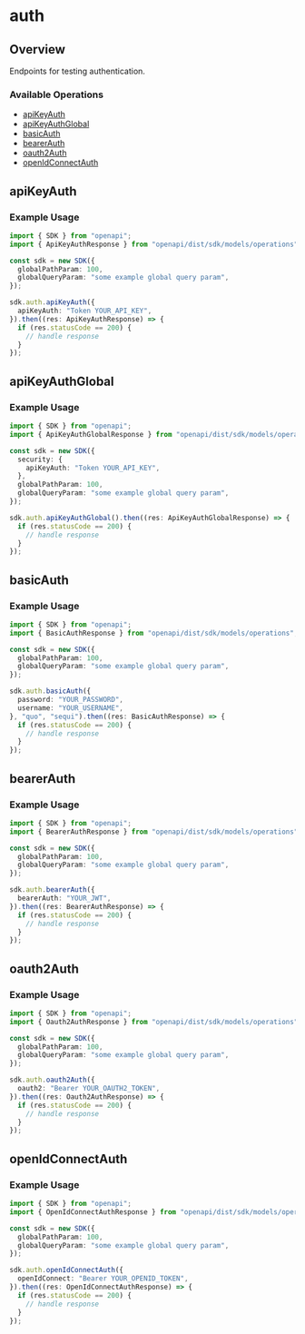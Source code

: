 # auth

## Overview

Endpoints for testing authentication.

### Available Operations

* [apiKeyAuth](#apikeyauth)
* [apiKeyAuthGlobal](#apikeyauthglobal)
* [basicAuth](#basicauth)
* [bearerAuth](#bearerauth)
* [oauth2Auth](#oauth2auth)
* [openIdConnectAuth](#openidconnectauth)

## apiKeyAuth

### Example Usage

```typescript
import { SDK } from "openapi";
import { ApiKeyAuthResponse } from "openapi/dist/sdk/models/operations";

const sdk = new SDK({
  globalPathParam: 100,
  globalQueryParam: "some example global query param",
});

sdk.auth.apiKeyAuth({
  apiKeyAuth: "Token YOUR_API_KEY",
}).then((res: ApiKeyAuthResponse) => {
  if (res.statusCode == 200) {
    // handle response
  }
});
```

## apiKeyAuthGlobal

### Example Usage

```typescript
import { SDK } from "openapi";
import { ApiKeyAuthGlobalResponse } from "openapi/dist/sdk/models/operations";

const sdk = new SDK({
  security: {
    apiKeyAuth: "Token YOUR_API_KEY",
  },
  globalPathParam: 100,
  globalQueryParam: "some example global query param",
});

sdk.auth.apiKeyAuthGlobal().then((res: ApiKeyAuthGlobalResponse) => {
  if (res.statusCode == 200) {
    // handle response
  }
});
```

## basicAuth

### Example Usage

```typescript
import { SDK } from "openapi";
import { BasicAuthResponse } from "openapi/dist/sdk/models/operations";

const sdk = new SDK({
  globalPathParam: 100,
  globalQueryParam: "some example global query param",
});

sdk.auth.basicAuth({
  password: "YOUR_PASSWORD",
  username: "YOUR_USERNAME",
}, "quo", "sequi").then((res: BasicAuthResponse) => {
  if (res.statusCode == 200) {
    // handle response
  }
});
```

## bearerAuth

### Example Usage

```typescript
import { SDK } from "openapi";
import { BearerAuthResponse } from "openapi/dist/sdk/models/operations";

const sdk = new SDK({
  globalPathParam: 100,
  globalQueryParam: "some example global query param",
});

sdk.auth.bearerAuth({
  bearerAuth: "YOUR_JWT",
}).then((res: BearerAuthResponse) => {
  if (res.statusCode == 200) {
    // handle response
  }
});
```

## oauth2Auth

### Example Usage

```typescript
import { SDK } from "openapi";
import { Oauth2AuthResponse } from "openapi/dist/sdk/models/operations";

const sdk = new SDK({
  globalPathParam: 100,
  globalQueryParam: "some example global query param",
});

sdk.auth.oauth2Auth({
  oauth2: "Bearer YOUR_OAUTH2_TOKEN",
}).then((res: Oauth2AuthResponse) => {
  if (res.statusCode == 200) {
    // handle response
  }
});
```

## openIdConnectAuth

### Example Usage

```typescript
import { SDK } from "openapi";
import { OpenIdConnectAuthResponse } from "openapi/dist/sdk/models/operations";

const sdk = new SDK({
  globalPathParam: 100,
  globalQueryParam: "some example global query param",
});

sdk.auth.openIdConnectAuth({
  openIdConnect: "Bearer YOUR_OPENID_TOKEN",
}).then((res: OpenIdConnectAuthResponse) => {
  if (res.statusCode == 200) {
    // handle response
  }
});
```
